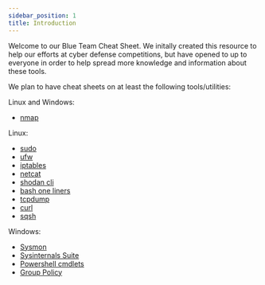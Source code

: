 ```yaml
---
sidebar_position: 1
title: Introduction
---
```


Welcome to our Blue Team Cheat Sheet. We initally created this resource to help our efforts at cyber defense competitions, but have opened to up to everyone in order to help spread more knowledge and information about these tools.  

We plan to have cheat sheets on at least the following tools/utilities:  

Linux and Windows:
 - [nmap](Windows+Linux/nmap/)

Linux:
 - [sudo](Linux/sudo)
 - [ufw](Linux/ufw)
 - [iptables](Linux/iptables)
 - [netcat](Linux/netcat)
 - [shodan cli](Linux/shodan)
 - [bash one liners](Linux/bash)
 - [tcpdump](Linux/tcpdump)
 - [curl](Linux/curl)
 - [sqsh](Linux/sqsh)

Windows:
 - [Sysmon](Windows/sysmon)
 - [Sysinternals Suite](Windows/sysinternal)
 - [Powershell cmdlets](Windows/powershellcmdlets)
 - [Group Policy](Windows/grouppolicy)
